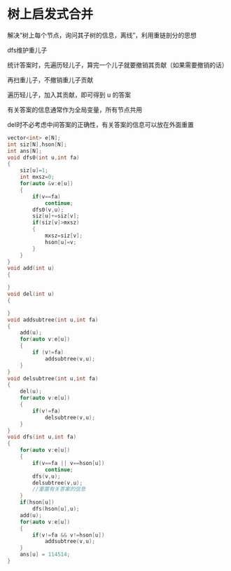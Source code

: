# 树上启发式合并
解决“树上每个节点，询问其子树的信息，离线”，利用重链剖分的思想

dfs维护重儿子

统计答案时，先遍历轻儿子，算完一个儿子就要撤销其贡献（如果需要撤销的话）

再扫重儿子，不撤销重儿子贡献

遍历轻儿子，加入其贡献，即可得到 u 的答案

有关答案的信息通常作为全局变量，所有节点共用

del时不必考虑中间答案的正确性，有关答案的信息可以放在外面重置
```cpp
vector<int> e[N];
int siz[N],hson[N];
int ans[N];
void dfs0(int u,int fa)
{
    siz[u]=1;
    int mxsz=0;
    for(auto &v:e[u])
    {
        if(v==fa)
            continue;
        dfs0(v,u);
        siz[u]+=siz[v];
        if(siz[v]>mxsz)
        {
            mxsz=siz[v];
            hson[u]=v;
        }
    }
}
void add(int u)
{

}
void del(int u)
{

}
void addsubtree(int u,int fa)
{
    add(u);
    for(auto v:e[u])
    {
        if (v!=fa)
            addsubtree(v,u);
    }
}
void delsubtree(int u,int fa)
{
    del(u);
    for(auto v:e[u])
    {
        if(v!=fa)
            delsubtree(v,u);
    }
}
void dfs(int u,int fa)
{
    for(auto v:e[u])
    {
        if(v==fa || v==hson[u])
            continue;
        dfs(v,u);
        delsubtree(v,u);
        //重置有关答案的信息
    }
    if(hson[u])
        dfs(hson[u],u);
    add(u);
    for(auto v:e[u])
    {
        if(v!=fa && v!=hson[u])
            addsubtree(v,u);
    }
    ans[u] = 114514;
}
```
